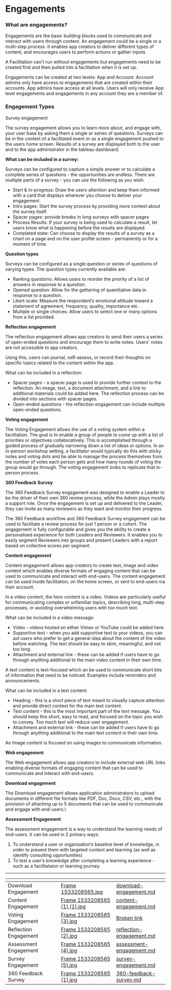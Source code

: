 # Engagements

### What are engagements?&#x20;

Engagements are the basic building blocks used to communicate and interact with users through content. An engagement could be a single or a multi-step process. It enables app creators to deliver different types of content, and encourages users to perform actions or gather inputs.

A Facilitation can't run without engagements but engagements need to be created first and then pulled into a facilitation when it is set up.

Engagements can be created at two levels: App and Account. Account admins only have access to engagements that are created within their accounts. App admins have access at all levels. Users will only receive App level engagements and engagements in any account they are a member of.

### Engagement Types

Survey engagement

The survey engagement allows you to learn more about, and engage with, your user base by asking them a single or series of questions. Surveys can be in the context of a facilitated event or as a single engagement pushed to the users home screen. Results of a survey are displayed both to the user and to the app administrator in the tableau dashboard.&#x20;



**What can be included in a survey:**

Surveys can be configured to capture a simple answer or to calculate a complete series of questions - the opportunities are endless. There are multiple parts of a survey - you can use the following as you wish:

* Start & in-progress: Draw the users attention and keep them informed with a card that displays wherever you choose to deliver your engagement.&#x20;
* Intro pages: Start the survey process by providing more context about the survey itself.&#x20;
* Spacer pages: provide breaks in long surveys with spacer pages
* Process Results: If your survey is being used to calculate a result, let users know what is happening before the results are displayed.&#x20;
* Completed state: Can choose to display the results of a survey as a chart on a page and on the user profile screen - permanently or for a moment of time.&#x20;



**Question types**

Surveys can be configured as a single question or series of questions of varying types. The question types currently available are:

* Ranking questions: Allows users to reorder the priority of a list of answers in response to a question.
* Opened question: Allow for the gathering of quantitative data in response to a question.
* Likert scale: Measure the respondent’s emotional attitude toward a statement of agreement, frequency, quality, importance etc.&#x20;
* Multiple or single choices: Allow users to select one or many options from a list provided.



**Reflection engagement**

The reflection engagement allows app creators to send their users a series of open-ended questions and encourage them to write notes. Users' notes are not accessible to app creators.

Using this, users can journal, self-assess, or record their thoughts on specific topics related to the content within the app.



What can be included in a reflection:

* Spacer pages  - a spacer page is used to provide further context to the reflection. ​An image, text, a document attachment, and a link to additional materials could be added here. The reflection process can be divided into sections with spacer pages.
* Open-ended questions - the reflection engagement can include multiple open-ended questions.



**Voting engagement**

The Voting Engagement allows the use of a voting system within a facilitation. The goal is to enable a group of people to come up with a list of priorities or objectives collaboratively. This is accomplished through a guided process of gradually narrowing down a list of ideas or options. In an in-person workshop setting, a facilitator would typically do this with sticky notes and voting dots and be able to manage the process themselves from the number of votes each person gets and how many rounds of voting the group would go through. The voting engagement looks to replicate that in-person process.&#x20;



**360 Feedback Survey**

The 360 Feedback Survey engagement was designed to enable a Leader to be the driver of their own 360 review process, while the Admin plays mostly a support role. Once the engagement is set up and delivered to the Leader, they can invite as many reviewers as they want and monitor their progress.

The 360 Feedback workflow and 360 Feedback Survey engagement can be used to facilitate a review process for just 1 person or a cohort. The engagement is fully configurable and gives you the ability to create a personalised experience for both Leaders and Reviewers. It enables you to easily segment Reviewers into groups and present Leaders with a report based on collective scores per segment.



**Content engagement**

Content engagement allows app creators to create text, image and video content which enables diverse formats of engaging content that can be used to communicate and interact with end-users. The content engagement can be used inside facilitation, on the home screen, or sent to end-users via their account.



In a video content, the hero content is a video. Videos are particularly useful for communicating complex or unfamiliar topics, describing long, multi-step processes, or avoiding overwhelming users with too much text.



What can be included in a video message:

* Video - videos hosted on either Vimeo or YouTube could be added here.
* Supportive text - when you add supportive text to your videos, you can aid users who prefer to get a general idea about the content of the video before watching. The text should be easy to skim, meaningful, and not too long.
* Attachment and external link - these can be added if users have to go through anything additional to the main video content in their own time.



A text content is text-focused which an be used to communicate short bits of information that need to be noticed. Examples include reminders and announcements.

What can be included in a text content:

* Heading - this is a short piece of text meant to visually capture attention and provide direct context for the main text content.
* Text content - this is the most important part of the text message. You should keep this short, easy to read, and focused on the topic you wish to convey. Too much text will reduce user engagement.
* Attachment and external link - these can be added if users have to go through anything additional to the main text content in their own time.

An Image content is focused on using images to communicate information.



**Web engagement**

The Web engagement allows app creators to include external web URL links enabling diverse formats of engaging content that can be used to communicate and interact with end-users.



**Download engagement**

The Download engagement allows application administrators to upload documents in different file formats like PDF, Doc, Docx, CSV, etc., with the provision of attaching up to 5 documents that can be used to communicate and engage with end-users.\


**Assessment Engagement**

The assessment engagement is a way to understand the learning needs of end-users. It can be used in 2 primary ways:

1. To understand a user or organisation’s baseline level of knowledge, in order to present them with targeted content and learning (as well as identify consulting opportunities)
2. To test a user’s knowledge after completing a learning experience - such as a facilitataion or learning journey.



***

<table data-view="cards" data-full-width="false"><thead><tr><th></th><th></th><th></th><th data-hidden data-card-cover data-type="files"></th><th data-hidden data-card-target data-type="content-ref"></th></tr></thead><tbody><tr><td>Download Engagement</td><td></td><td></td><td><a href="../../../.gitbook/assets/Frame 1533208565.jpg">Frame 1533208565.jpg</a></td><td><a href="download-engagement.md">download-engagement.md</a></td></tr><tr><td>Content Engagement</td><td></td><td></td><td><a href="../../../.gitbook/assets/Frame 1533208565 (1) (1).jpg">Frame 1533208565 (1) (1).jpg</a></td><td><a href="content-engagement.md">content-engagement.md</a></td></tr><tr><td>Voting Engagement</td><td></td><td></td><td><a href="../../../.gitbook/assets/Frame 1533208565 (3).jpg">Frame 1533208565 (3).jpg</a></td><td><a href="broken-reference">Broken link</a></td></tr><tr><td>Reflection Engagement</td><td></td><td></td><td><a href="../../../.gitbook/assets/Frame 1533208565 (2).jpg">Frame 1533208565 (2).jpg</a></td><td><a href="reflection-engagement.md">reflection-engagement.md</a></td></tr><tr><td>Assessment Engagement </td><td></td><td></td><td><a href="../../../.gitbook/assets/Frame 1533208565 (4).jpg">Frame 1533208565 (4).jpg</a></td><td><a href="assessment-engagement.md">assessment-engagement.md</a></td></tr><tr><td>Survey Engagement</td><td></td><td></td><td><a href="../../../.gitbook/assets/Frame 1533208565 (5).jpg">Frame 1533208565 (5).jpg</a></td><td><a href="survey-engagement.md">survey-engagement.md</a></td></tr><tr><td>360 Feedback Survey</td><td></td><td></td><td><a href="../../../.gitbook/assets/Frame 1533208565 (1).jpg">Frame 1533208565 (1).jpg</a></td><td><a href="360-feedback-survey.md">360-feedback-survey.md</a></td></tr></tbody></table>
